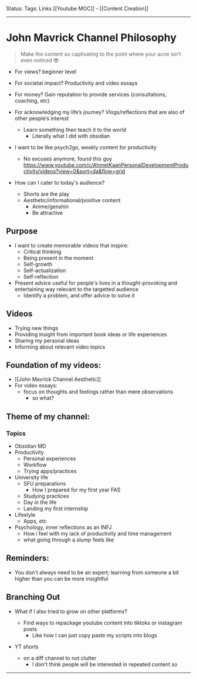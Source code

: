Status:
Tags:
Links [[Youtube MOC]] - [[Content Creation]]
___
# John Mavrick Channel Philosophy
>Make the content so captivating to the point where your acne isn't even noticed 😎

-   For views? beginner level
-   For societal impact? Productivity and video essays
-   For money? Gain reputation to provide services (consultations, coaching, etc)
-   For acknowledging my life’s journey? Vlogs/reflections that are also of other people’s interest
	- Learn something then teach it to the world
		- Literally what I did with obsidian

- I want to be like psych2go, weekly content for productivity
	- No excuses anymore, found this guy https://www.youtube.com/c/AhmetKaanPersonalDevelopmentProductivity/videos?view=0&sort=da&flow=grid

- How can I cater to today's audience?
	- Shorts are the play
	- Aesthetic/informational/positive content
		- Anime/genshin
		- Be attractive
## Purpose
- I want to create memorable videos that inspire:
	- Critical thinking
	- Being present in the moment
	- Self-growth
	- Self-actualization
	- Self-reflection
- Present advice useful for people's lives in a thought-provoking and entertaining way relevant to the targetted audience
	- Identify a problem, and offer advice to solve it
## Videos
- Trying new things
-  Providing insight from important book ideas or life experiences
- Sharing my personal ideas
- Informing about relevant video topics
## Foundation of my videos:
- [[John Mavrick Channel Aesthetic]]
- For video essays:
	- focus on thoughts and feelings rather than mere observations
		- so what?
## Theme of my channel:
### Topics
- Obsidian MD
- Productivity
	- Personal experiences
	- Workflow
	- Trying apps/practices
- University life
	- SFU preparations
		- How I prepared for my first year FAS
	- Studying practices
	- Day in the life
	- Landing my first internship
- Lifestyle
	- Apps, etc
- Psychology, inner reflections as an INFJ
	- How i feel with my lack of productivity and time management
	- what going through a slump feels like

## Reminders:
- You don't always need to be an expert; learning from someone a bit higher than you can be more insightful
## Branching Out
- What if I also tried to grow on other platforms?
	- Find ways to repackage youtube content into tiktoks or instagram posts
		- Like how I can just copy paste my scripts into blogs

- YT shorts
	- on a diff channel to not clutter
		- I don't think people will be interested in repeated content so
___